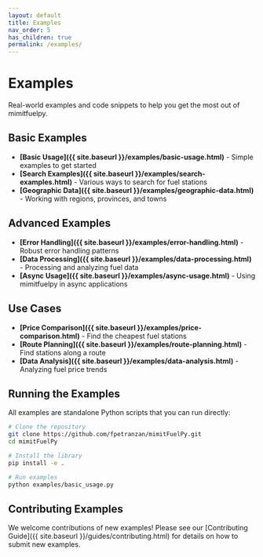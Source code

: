 ```yaml
---
layout: default
title: Examples
nav_order: 5
has_children: true
permalink: /examples/
---
```


# Examples

Real-world examples and code snippets to help you get the most out of mimitfuelpy.

## Basic Examples

- **[Basic Usage]({{ site.baseurl }}/examples/basic-usage.html)** - Simple examples to get started
- **[Search Examples]({{ site.baseurl }}/examples/search-examples.html)** - Various ways to search for fuel stations
- **[Geographic Data]({{ site.baseurl }}/examples/geographic-data.html)** - Working with regions, provinces, and towns

## Advanced Examples

- **[Error Handling]({{ site.baseurl }}/examples/error-handling.html)** - Robust error handling patterns
- **[Data Processing]({{ site.baseurl }}/examples/data-processing.html)** - Processing and analyzing fuel data
- **[Async Usage]({{ site.baseurl }}/examples/async-usage.html)** - Using mimitfuelpy in async applications

## Use Cases

- **[Price Comparison]({{ site.baseurl }}/examples/price-comparison.html)** - Find the cheapest fuel stations
- **[Route Planning]({{ site.baseurl }}/examples/route-planning.html)** - Find stations along a route
- **[Data Analysis]({{ site.baseurl }}/examples/data-analysis.html)** - Analyzing fuel price trends

## Running the Examples

All examples are standalone Python scripts that you can run directly:

```bash
# Clone the repository
git clone https://github.com/fpetranzan/mimitFuelPy.git
cd mimitFuelPy

# Install the library
pip install -e .

# Run examples
python examples/basic_usage.py
```

## Contributing Examples

We welcome contributions of new examples! Please see our [Contributing Guide]({{ site.baseurl }}/guides/contributing.html) for details on how to submit new examples.
